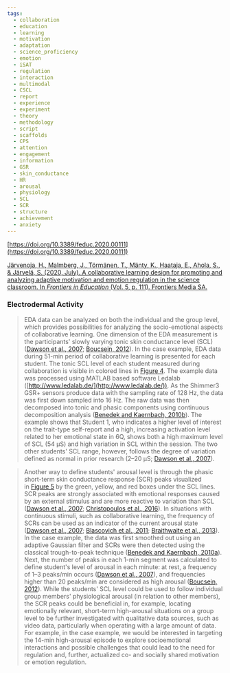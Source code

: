 ```yaml
---
tags:
  - collaboration
  - education
  - learning
  - motivation
  - adaptation
  - science_proficiency
  - emotion
  - iSAT
  - regulation
  - interaction
  - multimodal
  - CSCL
  - report
  - experience
  - experiment
  - theory
  - methodology
  - script
  - scaffolds
  - CPS
  - attention
  - engagement
  - information
  - GSR
  - skin_conductance
  - HR
  - arousal
  - physiology
  - SCL
  - SCR
  - structure
  - achievement
  - anxiety
---
```


[https://doi.org/10.3389/feduc.2020.00111](https://doi.org/10.3389/feduc.2020.00111)


[Järvenoja, H., Malmberg, J., Törmänen, T., Mänty, K., Haataja, E., Ahola, S., & Järvelä, S. (2020, July). A collaborative learning design for promoting and analyzing adaptive motivation and emotion regulation in the science classroom. In _Frontiers in Education_ (Vol. 5, p. 111). Frontiers Media SA.](https://www.frontiersin.org/journals/education/articles/10.3389/feduc.2020.00111/full)

### Electrodermal Activity

> EDA data can be analyzed on both the individual and the group level, which provides possibilities for analyzing the socio-emotional aspects of collaborative learning. One dimension of the EDA measurement is the participants' slowly varying tonic skin conductance level (SCL) ([Dawson et al., 2007](https://www.frontiersin.org/journals/education/articles/10.3389/feduc.2020.00111/full#B24); [Boucsein, 2012](https://www.frontiersin.org/journals/education/articles/10.3389/feduc.2020.00111/full#B17)). In the case example, EDA data during 51-min period of collaborative learning is presented for each student. The tonic SCL level of each student measured during collaboration is visible in colored lines in [Figure 4](https://www.frontiersin.org/journals/education/articles/10.3389/feduc.2020.00111/full#F4). The example data was processed using MATLAB based software Ledalab ([http://www.ledalab.de/](http://www.ledalab.de/)). As the Shimmer3 GSR+ sensors produce data with the sampling rate of 128 Hz, the data was first down sampled into 16 Hz. The raw data was then decomposed into tonic and phasic components using continuous decomposition analysis ([Benedek and Kaernbach, 2010b](https://www.frontiersin.org/journals/education/articles/10.3389/feduc.2020.00111/full#B12)). The example shows that Student 1, who indicates a higher level of interest on the trait-type self-report and a high, increasing activation level related to her emotional state in 6Q, shows both a high maximum level of SCL (54 μS) and high variation in SCL within the session. The two other students' SCL range, however, follows the degree of variation defined as normal in prior research (2–20 μS; [Dawson et al., 2007](https://www.frontiersin.org/journals/education/articles/10.3389/feduc.2020.00111/full#B24)).

> Another way to define students' arousal level is through the phasic short-term skin conductance response (SCR) peaks visualized in [Figure 5](https://www.frontiersin.org/journals/education/articles/10.3389/feduc.2020.00111/full#F5) by the green, yellow, and red boxes under the SCL lines. SCR peaks are strongly associated with emotional responses caused by an external stimulus and are more reactive to variation than SCL ([Dawson et al., 2007](https://www.frontiersin.org/journals/education/articles/10.3389/feduc.2020.00111/full#B24); [Christopoulos et al., 2016](https://www.frontiersin.org/journals/education/articles/10.3389/feduc.2020.00111/full#B20)). In situations with continuous stimuli, such as collaborative learning, the frequency of SCRs can be used as an indicator of the current arousal state ([Dawson et al., 2007](https://www.frontiersin.org/journals/education/articles/10.3389/feduc.2020.00111/full#B24); [Blascovich et al., 2011](https://www.frontiersin.org/journals/education/articles/10.3389/feduc.2020.00111/full#B14); [Braithwaite et al., 2013](https://www.frontiersin.org/journals/education/articles/10.3389/feduc.2020.00111/full#B18)). In the case example, the data was first smoothed out using an adaptive Gaussian filter and SCRs were then detected using the classical trough-to-peak technique ([Benedek and Kaernbach, 2010a](https://www.frontiersin.org/journals/education/articles/10.3389/feduc.2020.00111/full#B11)). Next, the number of peaks in each 1-min segment was calculated to define student's level of arousal in each minute: at rest, a frequency of 1–3 peaks/min occurs ([Dawson et al., 2007](https://www.frontiersin.org/journals/education/articles/10.3389/feduc.2020.00111/full#B24)), and frequencies higher than 20 peaks/min are considered as high arousal ([Boucsein, 2012](https://www.frontiersin.org/journals/education/articles/10.3389/feduc.2020.00111/full#B17)). While the students' SCL level could be used to follow individual group members' physiological arousal (in relation to other members), the SCR peaks could be beneficial in, for example, locating emotionally relevant, short-term high-arousal situations on a group level to be further investigated with qualitative data sources, such as video data, particularly when operating with a large amount of data. For example, in the case example, we would be interested in targeting the 14-min high-arousal episode to explore socioemotional interactions and possible challenges that could lead to the need for regulation and, further, actualized co- and socially shared motivation or emotion regulation.